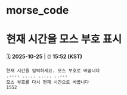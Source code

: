 # morse_code
# 현재 시간을 모스 부호 표시
<!-- MORSE_TIME_START -->
🗓️ **2025-10-25** | ⏰ **15:52 (KST)**

```
현재 시간을 입력하세요. 모스 부호로 바꿉니다
.---- ..... ..... ..---
모스 부호를 다시 현재 시간으로 바꿉니다
1552
```
<!-- MORSE_TIME_END -->
